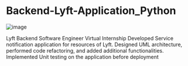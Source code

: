 # Backend-Lyft-Application_Python
![image](https://user-images.githubusercontent.com/87997273/235679579-a5021fc5-4193-450a-a170-60b7b7e2ba5e.png)

Lyft Backend Software Engineer Virtual Internship
Developed Service notification application for resources of Lyft. Designed UML architecture, performed code refactoring, and added additional functionalities. Implemented Unit testing on the application before deployment
